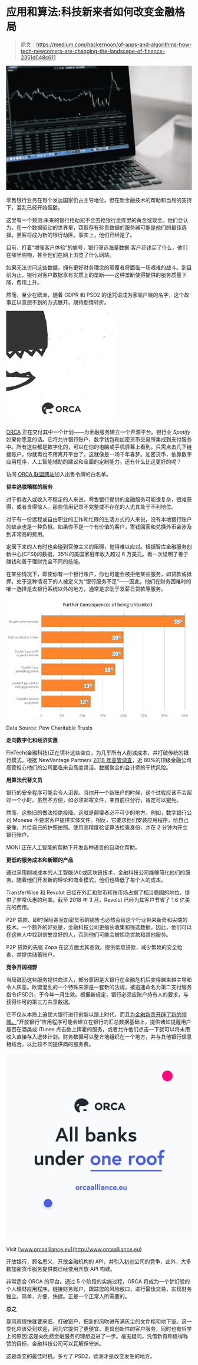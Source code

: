 # 应用和算法:科技新来者如何改变金融格局

> 原文：<https://medium.com/hackernoon/of-apps-and-algorithms-how-tech-newcomers-are-changing-the-landscape-of-finance-2351d048c611>

![](img/5f669e4776695726fe750f7c1f66bfdc.png)

零售银行业务在每个发达国家仍占主导地位。但在新金融技术的帮助和当局的支持下，混乱已经开始酝酿。

这里有一个预测:未来的银行抢劫犯不会去抢银行金库里的黄金或现金。他们会认为，在一个数据驱动的世界里，窃取存有珍贵数据的服务器可能是他们的最佳选择。黑客将成为新的银行劫匪。事实上，他们已经是了。

目前，打着“增强客户体验”的旗号，银行筛选海量数据:客户花钱买了什么，他们在哪里购物，甚至他们在网上浏览了什么网站。

如果无法访问这些数据，拥有更好财务理念的颠覆者将面临一场艰难的战斗。到目前为止，银行对客户数据享有实质上的垄断——这种垄断使得提供的服务质量下降，费用上升。

然而，至少在欧洲，随着 GDPR 和 PSD2 的诅咒语成为家喻户晓的名字，这个故事正以意想不到的方式展开。期待剧情转折。

![](img/e8abbf8270edba9074cbe09de5e89e6f.png)

[ORCA](http://www.orcaalliance.eu/) 正在交付其中一个计划——为金融服务建立一个开源平台。银行业 *Spotify* 如果你愿意的话。它将允许银行账户、数字钱包和加密货币交易所集成到支付服务中。所有这些都是数字化的，可以在你的电脑或手机屏幕上看到。只需点击几下链接账户，你就再也不用离开平台了。这就像是一场千年春梦。加密货币，依靠数字应用程序，人工智能辅助的建议和全面的定制能力。还有什么比这更好的呢？

访问 [ORCA 联盟网站](http://www.orcaalliance.eu/)加入出售令牌的白名单。

**侥幸逃脱糟糕的服务**

对于低收入或收入不稳定的人来说，零售银行提供的金融服务可能很复杂，很难获得，或者贵得惊人。那些信用记录不完整或不存在的人尤其处于不利地位。

对于有一份远程或自由职业的工作和忙碌的生活方式的人来说，没有本地银行账户的缺点也是一种负担。如果你不是一个有价值的客户，寄钱回家和兑换外币会涉及到非常高的费用。

定居下来的人有时也会碰到官僚主义的阻碍，觉得难以应对。根据智库金融服务创新中心(CFSI)的数据，35%的美国家庭年收入超过 6 万美元。再一次证明了善于赚钱和善于理财完全不同的技能。

在某些情况下，即使你有一个银行账户，你也可能会被拒绝某些服务，如贷款或抵押。处于这种情况下的人被定义为“银行服务不足”——因此，他们在财务困难时的唯一选择是去银行系统以外的地方，通常是求助于发薪日贷款等服务。

![](img/113b1decaad573fbb29e9b01aaef31b7.png)

Data Source: Pew Charitable Trusts

**走向数字化和经济实惠**

FinTech(金融科技)正在填补这些空白，为几乎所有人削减成本，并打破传统的银行模式。根据 NewVantage Partners [2018 年高管调查](http://newvantage.com/wp-content/uploads/2018/02/Big-Data-Executive-Survey-2018-Findings.pdf)，近 80%的顶级金融公司高管担心他们的公司面临来自高度灵活、数据聚合的会计师的干扰风险。

**用算法代替文员**

银行的安全程序可能会令人沮丧。当你开一个新账户的时候，这个过程应该不会超过一个小时。虽然不方便，如必须邮寄文件，亲自前往分行，肯定可以避免。

然而，这些旧的做法拒绝投降。这就是颠覆者必不可少的地方。例如，数字银行公司 Monese 不要求客户提供实体文件。相反，它要求他们安装应用程序，给自己录像，并给自己的护照拍照。使用高精度验证算法检查身份，并在 2 分钟内开立银行账户。

MONI 正在人工智能的帮助下开发各种语言的自动化帮助。

**更低的服务成本和新颖的产品**

通过采用削减成本的人工智能(AI)或区块链技术，金融科技公司能够简化他们的服务。随着他们开发新的理论和商业模式，他们也降低了每个人的成本。

TransferWise 和 Revolut 已经在外汇和货币转账市场占据了相当稳固的地位，提供了非常优惠的利率。截至 2018 年 3 月，Revolut 已经为其客户节省了 1.6 亿美元的费用。

P2P 贷款、即时保险甚至加密货币的销售也必然会给这个行业带来新奇和尖端的技术。一个额外的好处是，金融科技公司更擅长收集和筛选数据。因此，他们可以在这些人中找到信誉良好的人，否则他们可能会被拒绝贷款和其他服务。

P2P 贷款的先驱 Zopa 在这方面尤其高效。提供低息贷款，减少繁琐的安全检查，并提供储蓄账户。

**竞争开阔视野**

当局鼓励这些服务提供商进入，部分原因是大银行在金融危机后变得越来越主导和令人厌恶。欧盟混乱的一个特殊来源是一套新的法规，被迅速命名为第二支付服务指令(PSD2)，于今年一月生效。根据新规定，银行必须应账户持有人的要求，与获得许可的第三方共享数据。

它不仅从本质上迫使大银行进行创新以跟上时代，而且[为金融新贵开辟了新的领域。](https://www.forbes.com/sites/ciocentral/2018/07/10/how-fintech-initiatives-are-driving-financial-services-innovation/#6dd567b954fa)“开放银行”应用程序可能会建立在银行的汇总数据基础上，提供诸如提醒用户是否在酒类或 iTunes 点击数上挥霍的服务，或者允许他们点击一下就可以将未用收入直接存入退休计划。财务数据可以整齐地组织在一个地方，并与其他银行信息相结合，以比较不同提供商的服务费。

![](img/e0973f48ab7e7a0ff7df9badd552c32d.png)

Visit [www.orcaalliance.eu](http://www.orcaalliance.eu)

开放银行，顾名思义，开放金融机构的 API，并引入初创公司的竞争，此外，大多数加密货币服务提供商已经使用开放 API 构建。

非常适合 ORCA 的平台。通过 5 个阶段的实施过程，ORCA 将成为一个梦幻般的个人理财应用程序。链接财务账户，跟踪您的风险敞口，进行最佳交易，实现财务独立。简单、方便、快捷。正是一个正常人所需要的。

**总之**

暴风雨很快就要来临，打破窗户，把新的风吹进布满灰尘的文件柜和地下室。这一变化应该受到欢迎，因为它提供了更便宜、更具创新性的客户服务，同时也有哲学上的原因:这是向免费金融服务的理想迈进了一步。毫无疑问，凭借新奇和值得称赞的目标，金融科技公司可以瓦解保守派。

这是改变的最佳时机。多亏了 PSD2，欧洲才是改变发生的地方。